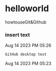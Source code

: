 # helloworld
howtouseGit&amp;Github
### insert text

Aug 14 2023 PM 05:26
    
    GitHub desktop test
    
Aug 14 2023 PM 05:23
